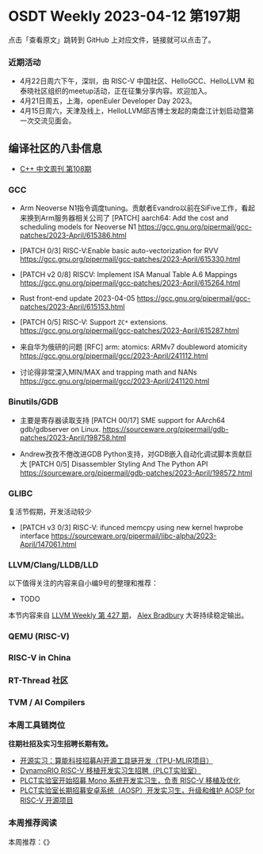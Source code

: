 # OSDT Weekly 2023-04-12 第197期

点击「查看原文」跳转到 GitHub 上对应文件，链接就可以点击了。

### 近期活动

- 4月22日周六下午，深圳，由 RISC-V 中国社区、HelloGCC、HelloLLVM 和泰晓社区组织的meetup活动，正在征集分享内容。欢迎加入。
- 4月21日周五，上海，openEuler Developer Day 2023。
- 4月15日周六，天津及线上，HelloLLVM邱吉博士发起的南盘江计划启动暨第一次交流见面会。

## 编译社区的八卦信息

- [C++ 中文周刊 第108期](https://mp.weixin.qq.com/s/Vb1c6JGSUVwI_CZtARGy2Q)

### GCC

- Arm Neoverse N1指令调度tuning。贡献者Evandro以前在SiFive工作，看起来换到Arm服务器相关公司了
  [PATCH] aarch64: Add the cost and scheduling models for Neoverse N1
  https://gcc.gnu.org/pipermail/gcc-patches/2023-April/615386.html

- [PATCH 0/3] RISC-V:Enable basic auto-vectorization for RVV
  https://gcc.gnu.org/pipermail/gcc-patches/2023-April/615330.html

- [PATCH v2 0/8] RISCV: Implement ISA Manual Table A.6 Mappings
  https://gcc.gnu.org/pipermail/gcc-patches/2023-April/615264.html

- Rust front-end update 2023-04-05
  https://gcc.gnu.org/pipermail/gcc-patches/2023-April/615153.html

- [PATCH 0/5] RISC-V: Support `ZC*` extensions.
  https://gcc.gnu.org/pipermail/gcc-patches/2023-April/615287.html

- 来自华为俄研的问题
  [RFC] arm: atomics: ARMv7 doubleword atomicity
  https://gcc.gnu.org/pipermail/gcc/2023-April/241112.html

- 讨论得非常深入MIN/MAX and trapping math and NANs
  https://gcc.gnu.org/pipermail/gcc/2023-April/241120.html

### Binutils/GDB

- 主要是寄存器读取支持
  [PATCH 00/17] SME support for AArch64 gdb/gdbserver on Linux.
  https://sourceware.org/pipermail/gdb-patches/2023-April/198758.html

- Andrew孜孜不倦改进GDB Python支持，对GDB嵌入自动化调试脚本贡献巨大
  [PATCH 0/5] Disassembler Styling And The Python API
  https://sourceware.org/pipermail/gdb-patches/2023-April/198572.html

### GLIBC

复活节假期，开发活动较少
- [PATCH v3 0/3] RISC-V: ifunced memcpy using new kernel hwprobe interface
  https://sourceware.org/pipermail/libc-alpha/2023-April/147061.html

### LLVM/Clang/LLDB/LLD


以下值得关注的内容来自小编9号的整理和推荐：

- TODO

本节内容来自 [LLVM Weekly 第 427 期](http://llvmweekly.org/issue/427)，
[Alex Bradbury](https://www.linkedin.com/in/alex-bradbury/) 大哥持续稳定输出。

### QEMU (RISC-V)

### RISC-V in China

### RT-Thread 社区

### TVM / AI Compilers

### 本周工具链岗位

**往期社招及实习生招聘长期有效。**

- [开源实习：算能科技招募AI开源工具链开发（TPU-MLIR项目）](https://mp.weixin.qq.com/s/IBJh0ip4k11PzIMZecsWSw)
- [DynamoRIO RISC-V 移植开发实习生招聘（PLCT实验室）](https://mp.weixin.qq.com/s/J_5TjT6DOqeOXJXQI5VQxw)
- [PLCT实验室开始招募 Mono 系统开发实习生，负责 RISC-V 移植及优化](https://mp.weixin.qq.com/s/whEW7Hay1jIP1tBzIPay1A)
- [PLCT实验室长期招募安卓系统（AOSP）开发实习生，升级和维护 AOSP for RISC-V 开源项目](https://mp.weixin.qq.com/s/dJP2cEB1nex2inR5c-cJog)


### 本周推荐阅读

本周推荐：《》
